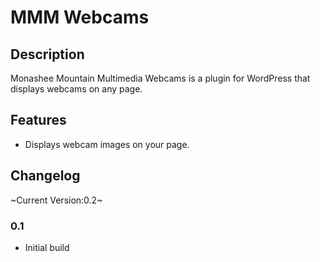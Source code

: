 # MMM Webcams

## Description

Monashee Mountain Multimedia Webcams is a plugin for WordPress that displays webcams on any page.

## Features

* Displays webcam images on your page.

## Changelog

~Current Version:0.2~

### 0.1

* Initial build